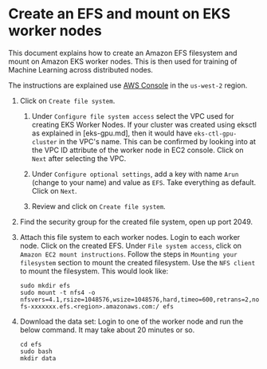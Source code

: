 # Create an EFS and mount on EKS worker nodes

This document explains how to create an Amazon EFS filesystem and mount on Amazon EKS worker nodes. This is then used for training of Machine Learning across distributed nodes.

The instructions are explained use [AWS Console](https://us-west-2.console.aws.amazon.com/efs/v2/home) in the `us-west-2` region.

1. Click on `Create file system`.

	1. Under `Configure file system access` select the VPC used for creating EKS Worker Nodes. If your cluster was created using eksctl as explained in [eks-gpu.md], then it would have `eks-ctl-gpu-cluster` in the VPC's name. This can be confirmed by looking into at the VPC ID attribute of the worker node in EC2 console. Click on `Next` after selecting the VPC.

	1. Under `Configure optional settings`, add a key with name `Arun` (change to your name) and value as `EFS`. Take everything as default. Click on `Next`.

	1. Review and click on `Create file system`.

1. Find the security group for the created file system, open up port 2049.

1. Attach this file system to each worker nodes. Login to each worker node.
Click on the created EFS. Under `File system access`, click on `Amazon EC2 mount instructions`. Follow the steps in `Mounting your filesystem` section to mount the created filesystem. Use the `NFS client` to mount the filesystem. This would look like:

	```
	sudo mkdir efs
	sudo mount -t nfs4 -o nfsvers=4.1,rsize=1048576,wsize=1048576,hard,timeo=600,retrans=2,noresvport fs-xxxxxxx.efs.<region>.amazonaws.com:/ efs
	```
	
1. Download the data set: Login to one of the worker node and run the below command. It may take about 20 minutes or so.

	```
    cd efs
    sudo bash
    mkdir data
    ```
